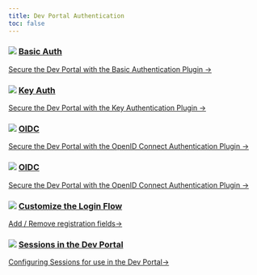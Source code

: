 ```yaml
---
title: Dev Portal Authentication
toc: false
---
```


<div class="docs-grid">
  <div class="docs-grid-block">
    <h3><img src="/assets/images/icons/documentation/icn-plugin.svg" />
    <a href="/enterprise/{{page.kong_version}}/developer-portal/configuration/authentication/basic-auth">Basic Auth</a></h3>
    <a href="/enterprise/{{page.kong_version}}/developer-portal/configuration/authentication/basic-auth">
    Secure the Dev Portal with the Basic Authentication Plugin &rarr;</a>
  </div>
  <div class="docs-grid-block">
    <h3><img src="/assets/images/icons/documentation/icn-plugin.svg" />
    <a href="/enterprise/{{page.kong_version}}/developer-portal/configuration/authentication/key-auth">Key Auth</a></h3>
    <a href="/enterprise/{{page.kong_version}}/developer-portal/configuration/authentication/key-auth">
    Secure the Dev Portal with the Key Authentication Plugin &rarr;</a>
  </div>
  <div class="docs-grid-block">
    <h3><img src="/assets/images/icons/documentation/icn-plugin.svg" />
    <a href="/enterprise/{{page.kong_version}}/developer-portal/configuration/authentication/oidc">OIDC</a></h3>
    <a href="/enterprise/{{page.kong_version}}/developer-portal/configuration/authentication/oidc">
    Secure the Dev Portal with the OpenID Connect Authentication Plugin &rarr;</a>
  </div>
    <div class="docs-grid-block">
    <h3><img src="/assets/images/icons/documentation/icn-plugin.svg" />
    <a href="/enterprise/{{page.kong_version}}/developer-portal/configuration/authentication/oidc">OIDC</a></h3>
    <a href="/enterprise/{{page.kong_version}}/developer-portal/configuration/authentication/oidc">
    Secure the Dev Portal with the OpenID Connect Authentication Plugin &rarr;</a>
  </div>
  <div class="docs-grid-block">
    <h3><img src="/assets/images/icons/documentation/icn-window.svg" />
    <a href="/enterprise/{{page.kong_version}}/developer-portal/configuration/authentication/adding-registration-fields">
    Customize the Login Flow</a></h3>
    <a href="/enterprise/{{page.kong_version}}/developer-portal/configuration/authentication/adding-registration-fields">
    Add / Remove registration fields&rarr;</a>
  </div>
  <div class="docs-grid-block">
    <h3><img src="/assets/images/icons/documentation/icn-window.svg" />
    <a href="/enterprise/{{page.kong_version}}/developer-portal/configuration/authentication/sessions">
    Sessions in the Dev Portal</a></h3>
    <a href="/enterprise/{{page.kong_version}}/developer-portal/configuration/authentication/sessions">
    Configuring Sessions for use in the Dev Portal&rarr;</a>
  </div>
</div>
